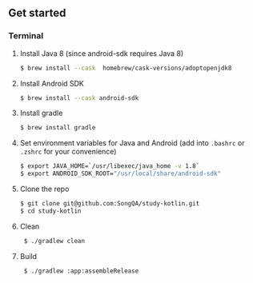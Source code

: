 ## Get started

### Terminal

1. Install Java 8 (since android-sdk requires Java 8)
    ```bash
    $ brew install --cask  homebrew/cask-versions/adoptopenjdk8
    ```

1. Install Android SDK
    ```bash
    $ brew install --cask android-sdk
    ```

1. Install gradle
    ```bash
    $ brew install gradle
    ```

1. Set environment variables for Java and Android (add into `.bashrc` or `.zshrc` for your convenience)
    ```bash
    $ export JAVA_HOME=`/usr/libexec/java_home -v 1.8`
    $ export ANDROID_SDK_ROOT="/usr/local/share/android-sdk"
    ```

1. Clone the repo
    ```bash
    $ git clone git@github.com:SongQA/study-kotlin.git
    $ cd study-kotlin
    ```
   
1. Clean
   ```bash
    $ ./gradlew clean
    ```

1. Build
   ```bash
    $ ./gradlew :app:assembleRelease
    ```
